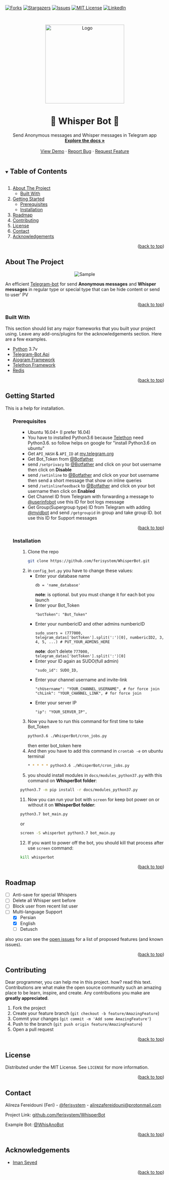 <a name="readme-top"></a>
<!-- PROJECT SHIELDS -->
[![Forks][forks-shield]][forks-url]
[![Stargazers][stars-shield]][stars-url]
[![Issues][issues-shield]][issues-url]
[![MIT License][license-shield]][license-url]
[![LinkedIn][linkedin-shield]][linkedin-url]


<!-- PROJECT LOGO -->
<br />
<p align="center">
  <a href="https://github.com/ferisystem/WhisperBot">
    <img src="https://raw.githubusercontent.com/ferisystem/ferisystem/files/files/whisperbot/logo.jpg" alt="Logo" width="250" height="250">
  </a>

  <h1 align="center">💌 Whisper Bot 💬</h3>

  <p align="center">
    Send Anonymous messages and Whisper messages in Telegram app
    <br />
    <a href="#getting-started"><strong>Explore the docs »</strong></a>
    <br />
    <br />
    <a href="https://telegram.me/WhisAnoBot">View Demo</a>
    ·
    <a href="https://github.com/ferisystem/WhisperBot/issues">Report Bug</a>
    ·
    <a href="https://github.com/ferisystem/WhisperBot/issues">Request Feature</a>
  </p>
</p>



<!-- TABLE OF CONTENTS -->
<details open="open">
  <summary><h2 style="display: inline-block">Table of Contents</h2></summary>
  <ol>
    <li>
      <a href="#about-the-project">About The Project</a>
      <ul>
        <li><a href="#built-with">Built With</a></li>
      </ul>
    </li>
    <li>
      <a href="#getting-started">Getting Started</a>
      <ul>
        <li><a href="#prerequisites">Prerequisites</a></li>
        <li><a href="#installation">Installation</a></li>
      </ul>
    </li>
    <li><a href="#roadmap">Roadmap</a></li>
    <li><a href="#contributing">Contributing</a></li>
    <li><a href="#license">License</a></li>
    <li><a href="#contact">Contact</a></li>
    <li><a href="#acknowledgements">Acknowledgements</a></li>
  </ol>
</details>
<p align="right">(<a href="#readme-top">back to top</a>)</p>

<!-- ABOUT THE PROJECT -->
## About The Project

<p align="center">
<img src="https://raw.githubusercontent.com/ferisystem/ferisystem/files/files/whisperbot/Capture.JPG" alt="Sample" align="center">
</p>

An efficient [Telegram-bot](https://core.telegram.org/bots/api) for send **Anonymous messages** and **Whisper messages** in regular type or special type that can be hide content or send to user' PV
<p align="right">(<a href="#readme-top">back to top</a>)</p>


### Built With

This section should list any major frameworks that you built your project using. Leave any add-ons/plugins for the acknowledgements section. Here are a few examples.
* [Python](https://python.org) 3.7v
* [Telegram-Bot Api](https://core.telegram.org/bots/api)
* [Aiogram Framework](https://github.com/aiogram/aiogram)
* [Telethon Framework](https://github.com/LonamiWebs/Telethon)
* [Redis](https://github.com/andymccurdy/redis-py)
<p align="right">(<a href="#readme-top">back to top</a>)</p>


<!-- GETTING STARTED -->
## Getting Started

This is a help for installation.

<ul>

### Prerequisites

<ul>

* Ubuntu 16.04+ (I prefer 16.04)
* You have to installed Python3.6 because [Telethon](https://github.com/LonamiWebs/Telethon) need Python3.6. so follow helps on google for "install Python3.6 on ubuntu"
* Get ```API_HASH``` & ```API_ID``` at [my.telegram.org](https://my.telegram.org/)
* Get Bot_Token from [@Botfather](https://telegram.me/botfather)
* send ```/setprivacy``` to [@Botfather](https://telegram.me/botfather) and click on your bot username then click on **Disable**
* send ```/setinline``` to [@Botfather](https://telegram.me/botfather) and click on your bot username then send a short message that show on inline queries
* send ```/setinlinefeedback``` to [@Botfather](https://telegram.me/botfather) and click on your bot username then click on **Enabled**
* Get Channel ID from Telegram with forwarding a message to [@userinfobot](https://telegram.me/userinfobot) use this ID for bot logs message
* Get Group(Supergroup type) ID from Telegram with adding [@myidbot](https://telegram.me/myidbot) and send ```/getgroupid``` in group and take group ID. bot use this ID for Support messages
</ul>
<p align="right">(<a href="#readme-top">back to top</a>)</p>



### Installation

<ul>

1. Clone the repo
   ```sh
   git clone https://github.com/ferisystem/WhisperBot.git
   ```
2. in `config_bot.py` you have to change these values:
     - Enter your database name
       ```PY
       db = 'name_database'
       ```
       **note**: is optional. but you must change it for each bot you launch
     - Enter your Bot_Token
       ```PY
       "botToken": "Bot_Token"
       ```
    - Enter your numbericID and other admins numbericID
       ```PY
       sudo_users = (777000, telegram_datas['botToken'].split(':')[0], numbericID2, 3, 4, 5, ...) # PUT_YOUR_ADMINS_HERE
       ```
       **note**: don't delete ```777000, telegram_datas['botToken'].split(':')[0]```
    - Enter your ID again as SUDO(full admin)
       ```PY
       "sudo_id": SUDO_ID,
       ```
    - Enter your channel username and invite-link
       ```PY
       "chUsername": "YOUR_CHANNEL_USERNAME", # for force join
       "chLink": "YOUR_CHANNEL_LINK", # for force join
       ```
    - Enter your server IP
       ```PY
       "ip": "YOUR_SERVER_IP",
       ```
8. Now you have to run this command for first time to take Bot_Token
   ```sh
   python3.6 ./WhisperBot/cron_jobs.py
   ```
   then enter bot_token here
9. And then you have to add this command in `crontab -e` on ubuntu terminal
   ```sh
   * * * * * python3.6 ./WhisperBot/cron_jobs.py
   ```
10. you should install modules in `docs/modules_python37.py` with this command on **WhisperBot folder**:
   ```sh
   python3.7 -m pip install -r docs/modules_python37.py
   ```
11. Now you can run your bot with `screen` for keep bot power on or without it on **WhisperBot folder**:
   ```sh
   python3.7 bot_main.py
   ```
   or
   ```sh
   screen -S whisperbot python3.7 bot_main.py
   ```
12. If you want to power off the bot, you should kill that process after use `screen` command:
   ```sh
   kill whisperbot
   ```


</ul>
</ul>
<p align="right">(<a href="#readme-top">back to top</a>)</p>



<!-- ROADMAP -->
## Roadmap

- [ ] Anti-save for special Whispers
- [ ] Delete all Whisper sent before
- [ ] Block user from recent list user
- [ ] Multi-language Support
    - [x] Persian
    - [x] English
    - [ ] Detusch

also you can see the [open issues](https://github.com/ferisystem/WhisperBot/issues) for a list of proposed features (and known issues).
<p align="right">(<a href="#readme-top">back to top</a>)</p>



<!-- CONTRIBUTING -->
## Contributing

Dear programmer, you can help me in this project. how? read this text.
Contributions are what make the open source community such an amazing place to be learn, inspire, and create. Any contributions you make are **greatly appreciated**.

1. Fork the project
2. Create your feature branch (`git checkout -b feature/AmazingFeature`)
3. Commit your changes (`git commit -m 'Add some AmazingFeature'`)
4. Push to the branch (`git push origin feature/AmazingFeature`)
5. Open a pull request
<p align="right">(<a href="#readme-top">back to top</a>)</p>



<!-- LICENSE -->
## License

Distributed under the MIT License. See `LICENSE` for more information.
<p align="right">(<a href="#readme-top">back to top</a>)</p>



<!-- CONTACT -->
## Contact

Alireza Fereidouni (Feri) - [@ferisystem](https://telegram.me/ferisystem) - alirezafereidouni@protonmail.com

Project Link: [github.com/ferisystem/WhisperBot](https://github.com/ferisystem/WhisperBot)

Example Bot: [@WhisAnoBot](https://telegram.me/WhisAnoBot)
<p align="right">(<a href="#readme-top">back to top</a>)</p>



<!-- ACKNOWLEDGEMENTS -->
## Acknowledgements
* [Iman Seyed](https://github.com/mzd245)
<p align="right">(<a href="#readme-top">back to top</a>)</p>



<!-- MARKDOWN LINKS & IMAGES -->
[forks-shield]: https://img.shields.io/github/forks/ferisystem/WhisperBot.svg?style=for-the-badge
[forks-url]: https://github.com/ferisystem/WhisperBot/network/members
[stars-shield]: https://img.shields.io/github/stars/ferisystem/WhisperBot.svg?style=for-the-badge
[stars-url]: https://github.com/ferisystem/WhisperBot/stargazers
[issues-shield]: https://img.shields.io/github/issues/ferisystem/WhisperBot.svg?style=for-the-badge
[issues-url]: https://github.com/ferisystem/WhisperBot/issues
[license-shield]: https://img.shields.io/github/license/ferisystem/WhisperBot.svg?style=for-the-badge
[license-url]: https://github.com/ferisystem/WhisperBot/blob/main/LICENSE
[linkedin-shield]: https://img.shields.io/badge/-LinkedIn-black.svg?style=for-the-badge&logo=linkedin&colorB=555
[linkedin-url]: https://linkedin.com/in/alireza-fereidouni-852bb11b1
[product-screenshot]: img/screenshot.png
